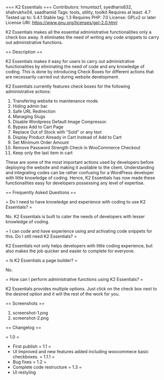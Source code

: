 === K2 Essentials ===
Contributors: hmumtaz1, syedharis632, shahrukhx04, saadhamid
Tags: tools, utility, toolkit
Requires at least: 4.7
Tested up to: 5.4.1
Stable tag: 1.3
Requires PHP: 7.0
License: GPLv2 or later
License URI: https://www.gnu.org/licenses/gpl-2.0.html

K2 Essentials makes all the essential administrative functionalities only a check box away. It eliminates the need of writing any code snippets to carry out administrative functions.

== Description ==

K2 Essentials makes it easy for users to carry out administrative functionalities by eliminating the need of code and any knowledge of coding. This is done by introducing Check Boxes for different actions that are necessarily carried out during website development. 

K2 Essentials currently features check boxes for the following administrative actions:

1. Transfering website to maintenance mode.
2. Hiding admin bar.
3. Safe URL Redirection
4. Managing Slugs
5. Disable Wordpress Default Image Compressor.
6. Bypass Add to Cart Page
7. Replace Out of Stock with “Sold” or any text
8. Display Product Already in Cart Instead of Add to Cart
9. Set Minimum Order Amount
10. Remove Password Strength Check in WooCommerce Checkout
11. Keep only the last item in cart


These are some of the most important actions used by developers before deploying the website and making it available to the client. Understanding and integrating codes can be rather confusing for a WordPress developer with little knowledge of coding. Hence, K2 Essentials has now made these functionalities easy for developers possessing any level of expertise. 

== Frequently Asked Questions ==

= Do I need to have knowledge and experience with coding to use K2 Essentials? =

No. K2 Essentials is built to cater the needs of developers with lesser knowledge of coding.

= I can code and have experience using and activating code snippets for this. Do I still need K2 Essentials? =

K2 Essentials not only helps developers with little coding experience, but also makes the job quicker and easier to complete for everyone.

= Is K2 Essentials a page builder? =

No.

= How can I perform administrative functions using K2 Essentials? =

K2 Essentials provides multiple options. Just click on the check box next to the desired option and it will the rest of the work for you.

== Screenshots ==

1. screenshot-1.png
2. screenshot-2.png

== Changelog ==

= 1.0 =
* First publish
= 1.1 =
* UI Improved and new features added including woocommece basic checkboxes.
= 1.1.1 =
* Bug fixes
= 1.2 =
* Complete code restructure
= 1.3 = 
* UI restyling